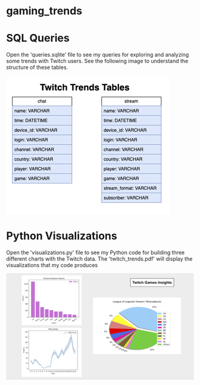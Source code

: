 # gaming_trends

# SQL Queries
Open the 'queries.sqlite' file to see my queries for exploring and analyzing some trends with Twitch users. See the following image to understand the structure of these tables.

![](twitch_tables.png)

# Python Visualizations
Open the 'visualizations.py' file to see my Python code for building three different charts with the Twitch data. The 'twitch_trends.pdf' will display the visualizations that my code produces

![](TwitchGameInsights.png)
